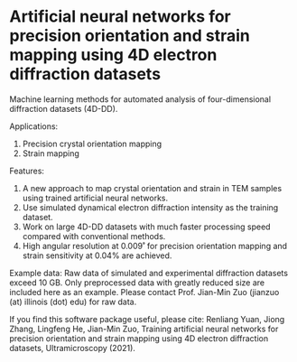 # Artificial neural networks for precision orientation and strain mapping using 4D electron diffraction datasets
Machine learning methods for automated analysis of four-dimensional diffraction datasets (4D-DD).

Applications:
1. Precision crystal orientation mapping
2. Strain mapping

Features:
1. A new approach to map crystal orientation and strain in TEM samples using trained artificial neural networks.
2. Use simulated dynamical electron diffraction intensity as the training dataset.
3. Work on large 4D-DD datasets with much faster processing speed compared with conventional methods.
4. High angular resolution at 0.009˚ for precision orientation mapping and strain sensitivity at 0.04% are achieved.

Example data:
Raw data of simulated and experimental diffraction datasets exceed 10 GB. Only preprocessed data with greatly reduced size are included here as an example. Please contact Prof. Jian-Min Zuo (jianzuo (at) illinois (dot) edu) for raw data.

If you find this software package useful, please cite: Renliang Yuan, Jiong Zhang, Lingfeng He, Jian-Min Zuo, Training artificial neural networks for precision orientation and strain mapping using 4D electron diffraction datasets, Ultramicroscopy (2021).
